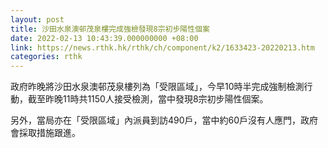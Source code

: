 ```yaml
---
layout: post
title: 沙田水泉澳邨茂泉樓完成強檢發現8宗初步陽性個案
date: 2022-02-13 10:43:39.000000000 +08:00
link: https://news.rthk.hk/rthk/ch/component/k2/1633423-20220213.htm
categories: rthk
---
```


政府昨晚將沙田水泉澳邨茂泉樓列為「受限區域」，今早10時半完成強制檢測行動，截至昨晚11時共1150人接受檢測，當中發現8宗初步陽性個案。

另外，當局亦在「受限區域」內派員到訪490戶，當中約60戶沒有人應門，政府會採取措施跟進。
